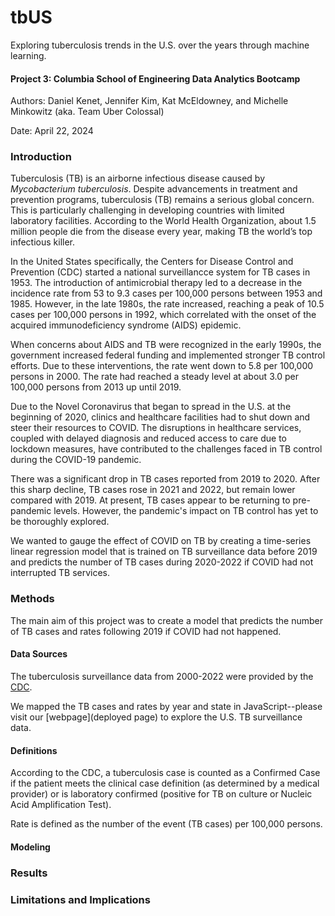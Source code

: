# tbUS
Exploring tuberculosis trends in the U.S. over the years through machine learning.

#### Project 3: Columbia School of Engineering Data Analytics Bootcamp
Authors: Daniel Kenet, Jennifer Kim, Kat McEldowney, and Michelle Minkowitz (aka. Team Uber Colossal)

Date: April 22, 2024

### Introduction
Tuberculosis (TB) is an airborne infectious disease caused by *Mycobacterium tuberculosis*. Despite advancements in treatment and prevention programs, tuberculosis (TB) remains a serious global concern. This is particularly challenging in developing countries with limited laboratory facilities. According to the World Health Organization, about 1.5 million people die from the disease every year, making TB the world’s top infectious killer.

In the United States specifically, the Centers for Disease Control and Prevention (CDC) started a national surveillancce system for TB cases in 1953. The introduction of antimicrobial therapy led to a decrease in the incidence rate from 53 to 9.3 cases per 100,000 persons between 1953 and 1985. However, in the late 1980s, the rate increased, reaching a peak of 10.5 cases per 100,000 persons in 1992, which correlated with the onset of the acquired immunodeficiency syndrome (AIDS) epidemic. 

When concerns about AIDS and TB were recognized in the early 1990s, the government increased federal funding and implemented stronger TB control efforts. Due to these interventions, the rate went down to 5.8 per 100,000 persons in 2000. The rate had reached a steady level at about 3.0 per 100,000 persons from 2013 up until 2019.

Due to the Novel Coronavirus that began to spread in the U.S. at the beginning of 2020, clinics and healthcare facilities had to shut down and steer their resources to COVID. The disruptions in healthcare services, coupled with delayed diagnosis and reduced access to care due to lockdown measures, have contributed to the challenges faced in TB control during the COVID-19 pandemic.

There was a significant drop in TB cases reported from 2019 to 2020. After this sharp decline, TB cases rose in 2021 and 2022, but remain lower compared with 2019. At present, TB cases appear to be returning to pre-pandemic levels. However, the pandemic's impact on TB control has yet to be thoroughly explored.

We wanted to gauge the effect of COVID on TB by creating a time-series linear regression model that is trained on TB surveillance data before 2019 and predicts the number of TB cases during 2020-2022 if COVID had not interrupted TB services.

### Methods
The main aim of this project was to create a model that predicts the number of TB cases and rates following 2019 if COVID had not happened. 

#### Data Sources

The tuberculosis surveillance data from 2000-2022 were provided by the [CDC](https://www.cdc.gov/nchhstp/atlas/index.htm).

We mapped the TB cases and rates by year and state in JavaScript--please visit our [webpage](deployed page) to explore the U.S. TB surveillance data.

#### Definitions

According to the CDC, a tuberculosis case is counted as a Confirmed Case if the patient meets the clinical case definition (as determined by a medical provider) or is laboratory confirmed (positive for TB on culture or Nucleic Acid Amplification Test).

Rate is defined as the number of the event (TB cases) per 100,000 persons.

#### Modeling

### Results

### Limitations and Implications

